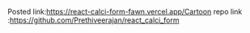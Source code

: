 Posted link:https://react-calci-form-fawn.vercel.app/Cartoon
repo link :https://github.com/Prethiveerajan/react_calci_form
